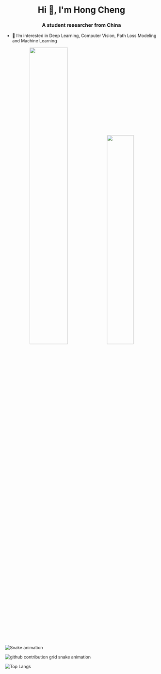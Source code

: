 <h1 align="center">Hi 👋, I'm Hong Cheng</h1>
<h3 align="center">A student researcher from China</h3>

- 👀 I’m interested in Deep Learning, Computer Vision, Path Loss Modeling and Machine Learning

<p align="center">
<img width="50%"  src="https://github-readme-stats.vercel.app/api?username=chg0901&count_private=true&show_icons=true&include_all_commits=false&hide_border=true&hide_title=true" />
<img width="42%"  src="https://github-readme-streak-stats.herokuapp.com/?user=chg0901&hide_border=true" />
</p>

![Snake animation](https://github.com/eagrundy/chg0901/blob/output/github-contribution-grid-snake.svg)

<picture>
  <source media="(prefers-color-scheme: dark)" srcset="https://raw.githubusercontent.com/chg0901/blob/output/github-contribution-grid-snake-dark.svg">
  <source media="(prefers-color-scheme: light)" srcset="https://raw.githubusercontent.com/chg0901/blob/output/github-contribution-grid-snake.svg">
  <img alt="github contribution grid snake animation" src="https://raw.githubusercontent.com/chg0901/blob/output/github-contribution-grid-snake.svg">
    
</picture>



<!--
![Anurag's GitHub stats](https://github-readme-stats.vercel.app/api?username=chg0901&show_icons=true&theme=radical)

<h3 align="left">Languages and Tools:</h3>
<p align="left"> <a href="https://www.cprogramming.com/" target="_blank" rel="noreferrer"> <img src="https://raw.githubusercontent.com/devicons/devicon/master/icons/c/c-original.svg" alt="c" width="40" height="40"/> </a> <a href="https://www.mathworks.com/" target="_blank" rel="noreferrer"> <img src="https://upload.wikimedia.org/wikipedia/commons/2/21/Matlab_Logo.png" alt="matlab" width="40" height="40"/> </a> <a href="https://opencv.org/" target="_blank" rel="noreferrer"> <img src="https://www.vectorlogo.zone/logos/opencv/opencv-icon.svg" alt="opencv" width="40" height="40"/> </a> <a href="https://pandas.pydata.org/" target="_blank" rel="noreferrer"> <img src="https://raw.githubusercontent.com/devicons/devicon/2ae2a900d2f041da66e950e4d48052658d850630/icons/pandas/pandas-original.svg" alt="pandas" width="40" height="40"/> </a> <a href="https://www.python.org" target="_blank" rel="noreferrer"> <img src="https://raw.githubusercontent.com/devicons/devicon/master/icons/python/python-original.svg" alt="python" width="40" height="40"/> </a> <a href="https://pytorch.org/" target="_blank" rel="noreferrer"> <img src="https://www.vectorlogo.zone/logos/pytorch/pytorch-icon.svg" alt="pytorch" width="40" height="40"/> </a> <a href="https://seaborn.pydata.org/" target="_blank" rel="noreferrer"> <img src="https://seaborn.pydata.org/_images/logo-mark-lightbg.svg" alt="seaborn" width="40" height="40"/> </a> </p>
-->

![Top Langs](https://github-readme-stats.vercel.app/api/top-langs/?username=chg0901&layout=compact)


<!--
**chg0901/chg0901** is a ✨ _special_ ✨ repository because its `README.md` (this file) appears on your GitHub profile.
You can click the Preview link to take a look at your changes.


Here are some ideas to get you started:

- 🔭 I’m currently working on ...
- 🌱 I’m currently learning ...
- 👯 I’m looking to collaborate on ...
- 🤔 I’m looking for help with ...
- 💬 Ask me about ...
- 📫 How to reach me: ...
- 😄 Pronouns: ...
- ⚡ Fun fact: ...
-->
